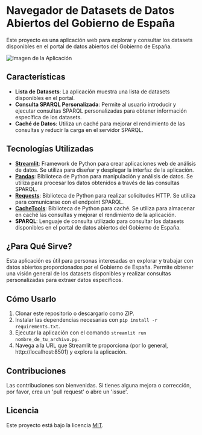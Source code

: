 # Navegador de Datasets de Datos Abiertos del Gobierno de España

Este proyecto es una aplicación web para explorar y consultar los datasets disponibles en el portal de datos abiertos del Gobierno de España.

![Imagen de la Aplicación](https://datos.gob.es/sites/default/files/logo_0.svg)

## Características

- **Lista de Datasets**: La aplicación muestra una lista de datasets disponibles en el portal.
- **Consulta SPARQL Personalizada**: Permite al usuario introducir y ejecutar consultas SPARQL personalizadas para obtener información específica de los datasets.
- **Caché de Datos**: Utiliza un caché para mejorar el rendimiento de las consultas y reducir la carga en el servidor SPARQL.

## Tecnologías Utilizadas

- **[Streamlit](https://streamlit.io/)**: Framework de Python para crear aplicaciones web de análisis de datos. Se utiliza para diseñar y desplegar la interfaz de la aplicación.
- **[Pandas](https://pandas.pydata.org/)**: Biblioteca de Python para manipulación y análisis de datos. Se utiliza para procesar los datos obtenidos a través de las consultas SPARQL.
- **[Requests](https://docs.python-requests.org/en/master/)**: Biblioteca de Python para realizar solicitudes HTTP. Se utiliza para comunicarse con el endpoint SPARQL.
- **[CacheTools](https://cachetools.readthedocs.io/)**: Biblioteca de Python para caché. Se utiliza para almacenar en caché las consultas y mejorar el rendimiento de la aplicación.
- **SPARQL**: Lenguaje de consulta utilizado para consultar los datasets disponibles en el portal de datos abiertos del Gobierno de España.

## ¿Para Qué Sirve?

Esta aplicación es útil para personas interesadas en explorar y trabajar con datos abiertos proporcionados por el Gobierno de España. Permite obtener una visión general de los datasets disponibles y realizar consultas personalizadas para extraer datos específicos.

## Cómo Usarlo

1. Clonar este repositorio o descargarlo como ZIP.
2. Instalar las dependencias necesarias con `pip install -r requirements.txt`.
3. Ejecutar la aplicación con el comando `streamlit run nombre_de_tu_archivo.py`.
4. Navega a la URL que Streamlit te proporciona (por lo general, http://localhost:8501) y explora la aplicación.

## Contribuciones

Las contribuciones son bienvenidas. Si tienes alguna mejora o corrección, por favor, crea un 'pull request' o abre un 'issue'.

## Licencia

Este proyecto está bajo la licencia [MIT](LICENSE).

 
